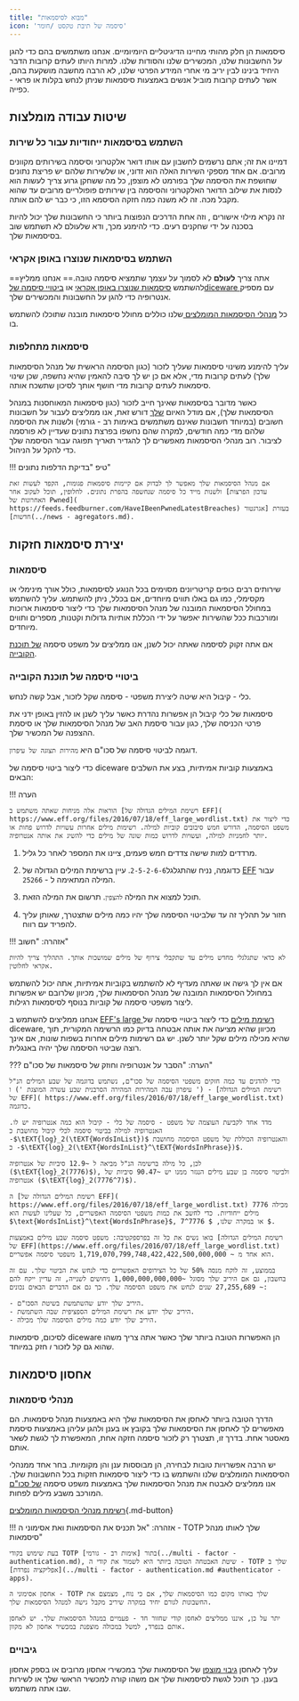 ```yaml
---
title: "מבוא לסיסמאות"
icon: 'סיסמה של תיבת טקסט /חומר'
---
```


סיסמאות הן חלק מהותי מחיינו הדיגיטליים היומיומיים. אנחנו משתמשים בהם כדי להגן על החשבונות שלנו, המכשירים שלנו והסודות שלנו. למרות היותו לעתים קרובות הדבר היחיד בינינו לבין יריב מי אחרי המידע הפרטי שלנו, לא הרבה מחשבה מושקעת בהם, אשר לעתים קרובות מוביל אנשים באמצעות סיסמאות שניתן לנחש בקלות או פראי - כפייה.

## שיטות עבודה מומלצות

### השתמש בסיסמאות ייחודיות עבור כל שירות

דמיינו את זה; אתם נרשמים לחשבון עם אותו דואר אלקטרוני וסיסמה בשירותים מקוונים מרובים. אם אחד מספקי השירות האלה הוא זדוני, או שלשירות שלהם יש פריצת נתונים שחושפת את הסיסמה שלך בפורמט לא מוצפן, כל מה ששחקן גרוע צריך לעשות הוא לנסות את שילוב הדואר האלקטרוני והסיסמה בין שירותים פופולריים מרובים עד שהוא מקבל מכה. זה לא משנה כמה חזקה הסיסמא הזו, כי כבר יש להם אותה.

זה נקרא מילוי אישורים [](https://en.wikipedia.org/wiki/Credential_stuffing), וזה אחת הדרכים הנפוצות ביותר כי החשבונות שלך יכול להיות בסכנה על ידי שחקנים רעים. כדי להימנע מכך, ודא שלעולם לא תשתמש שוב בסיסמאות שלך.

### השתמש בסיסמאות שנוצרו באופן אקראי

==אתה צריך **לעולם** לא לסמוך על עצמך שתמציא סיסמה טובה.== אנחנו ממליץ להשתמש [סיסמאות שנוצרו באופן אקראי](#passwords) או [ביטויי סיסמה שלdiceware ](#diceware-passphrases) עם מספיק אנטרופיה כדי להגן על החשבונות והמכשירים שלך.

כל [מנהלי הסיסמאות המומלצים ](../passwords.md)שלנו כוללים מחולל סיסמאות מובנה שתוכלו להשתמש בו.

### סיסמאות מתחלפות

עליך להימנע משינוי סיסמאות שעליך לזכור (כגון הסיסמה הראשית של מנהל הסיסמאות שלך) לעתים קרובות מדי, אלא אם כן יש לך סיבה להאמין שהיא נחשפה, שכן שינוי סיסמאות לעתים קרובות מדי חושף אותך לסיכון שתשכח אותה.

כאשר מדובר בסיסמאות שאינך חייב לזכור (כגון סיסמאות המאוחסנות במנהל הסיסמאות שלך), אם מודל האיום [שלך](threat-modeling.md) דורש זאת, אנו ממליצים לעבור על חשבונות חשובים (במיוחד חשבונות שאינם משתמשים באימות רב - גורמי) ולשנות את הסיסמה שלהם מדי כמה חודשים, למקרה שהם נחשפו בפרצת נתונים שעדיין לא פורסמה לציבור. רוב מנהלי הסיסמאות מאפשרים לך להגדיר תאריך תפוגה עבור הסיסמה שלך כדי להקל על הניהול.

!!! טיפ "בדיקת הדלפות נתונים"

    אם מנהל הסיסמאות שלך מאפשר לך לבדוק אם קיימות סיסמאות פגומות, הקפד לעשות זאת ולשנות מייד כל סיסמה שנחשפה בהפרת נתונים. לחלופין, תוכל לעקוב אחר [עדכון הפרצות האחרונות של Pwned]( https://feeds.feedburner.com/HaveIBeenPwnedLatestBreaches) בעזרת [אגרגטור חדשות](../news - agregators.md).


## יצירת סיסמאות חזקות

### סיסמאות

שירותים רבים כופים קריטריונים מסוימים בכל הנוגע לסיסמאות, כולל אורך מינימלי או מקסימלי, כמו גם באלו תווים מיוחדים, אם בכלל, ניתן להשתמש. עליך להשתמש במחולל הסיסמאות המובנה של מנהל הסיסמאות שלך כדי ליצור סיסמאות ארוכות ומורכבות ככל שהשירות יאפשר על ידי הכללת אותיות גדולות וקטנות, מספרים ותווים מיוחדים.

אם אתה זקוק לסיסמה שאתה יכול לשנן, אנו ממליצים על משפט סיסמה [של תוכנת הקובייה](#diceware-passphrases).

### ביטויי סיסמה של תוכנת הקובייה

כלי - קיבול היא שיטה ליצירת משפטי - סיסמה שקל לזכור, אבל קשה לנחש.

סיסמאות של כלי קיבול הן אפשרות נהדרת כאשר עליך לשנן או להזין באופן ידני את פרטי הכניסה שלך, כגון עבור סיסמת האב של מנהל הסיסמאות שלך או סיסמת ההצפנה של המכשיר שלך.

דוגמה לביטוי סיסמה של סכו"ם היא `מהירות תצוגה של עיפרון`.

כדי ליצור ביטוי סיסמה של diceware באמצעות קוביות אמיתיות, בצע את השלבים הבאים:

!!! הערה

    הוראות אלה מניחות שאתה משתמש ב [רשימת המילים הגדולה של EFF]( https://www.eff.org/files/2016/07/18/eff_large_wordlist.txt) כדי ליצור את משפט הסיסמה, הדורש חמש סיבובים קוביות למילה. רשימות מילים אחרות עשויות לדרוש פחות או יותר לחמניות למילה, ועשויות לדרוש כמות שונה של מילים כדי להשיג את אותה אנטרופיה.

1. מרדדים למות שישה צדדים חמש פעמים, ציינו את המספר לאחר כל גליל.

2. כדוגמה, נניח שהתגלגל`2-5-2-6-6`. עיין ברשימת המילים הגדולה של [EFF](https://www.eff.org/files/2016/07/18/eff_large_wordlist.txt) עבור המילה המתאימה ל - `25266`.

3. תוכל למצוא את המילה `להצפין`. תרשום את המילה הזאת.

4. חזור על תהליך זה עד שלביטוי הסיסמה שלך יהיו כמה מילים שתצטרך, שאותן עליך להפריד עם רווח.

!!! אזהרה: "חשוב"

    לא כדאי שתגלגלי מחדש מילים עד שתקבלי צירוף של מילים שמושכות אותך. התהליך צריך להיות אקראי לחלוטין.

אם אין לך גישה או שאתה מעדיף לא להשתמש בקוביות אמיתיות, אתה יכול להשתמש במחולל הסיסמאות המובנה של מנהל הסיסמאות שלך, מכיוון שלרובם יש אפשרות ליצור משפטי סיסמה של קוביות בנוסף לסיסמאות רגילות.

אנחנו ממליצים להשתמש ב [EFF's large רשימת מילים](https://www.eff.org/files/2016/07/18/eff_large_wordlist.txt) כדי ליצור ביטויי סיסמה של diceware, מכיוון שהיא מציעה את אותה אבטחה בדיוק כמו הרשימה המקורית, תוך שהיא מכילה מילים שקל יותר לשנן. יש גם רשימות מילים אחרות בשפות שונות, אם אינך רוצה שביטוי הסיסמה שלך יהיה באנגלית.

??? הערה: "הסבר על אנטרופיה וחוזק של סיסמאות של סכו"ם"

    כדי להדגים עד כמה חזקים משפטי הסיסמה של סכו"ם, נשתמש בדוגמה של שבע המילים הנ"ל (' עיפרון עבה המהירות המהירה הסרבנית שבע עשרה המוצגת ') ו - [רשימת המילים הגדולה של EFF]( https://www.eff.org/files/2016/07/18/eff_large_wordlist.txt) כדוגמה.
    
    מדד אחד לקביעת העוצמה של משפט - סיסמה של כלי - קיבול הוא כמה אנטרופיה יש לו. האנטרופיה למילה בביטוי סיסמה לכלי קיבול מחושבת כ -$\tEXT{log}_2(\tEXT{WordsInList})$ והאנטרופיה הכוללת של משפט הסיסמה מחושבת כ -$\tEXT{log}_2(\tEXT{WordsInList}^\tEXT{WordsInPhrase})$.
    
    לכן, כל מילה ברשימה הנ"ל מביאה ל ~12.9 סיביות של אנטרופיה ($\tEXT{log}_2(7776)$), ולביטוי סיסמה בן שבע מילים הנגזר ממנו יש ~90.47 סיביות של אנטרופיה ($\tEXT{log}_2(7776^7)$).
    
    ה [רשימת המילים הגדולה של EFF]( https://www.eff.org/files/2016/07/18/eff_large_wordlist.txt) מכילה 7776 מילים ייחודיות. כדי לחשב את כמות משפטי הסיסמה האפשריים, כל שעלינו לעשות הוא $\text{WordsInList}^\text{WordsInPhrase}$, או במקרה שלנו, $ 7776^7 $.
    
    בואו נשים את כל זה בפרספקטיבה: משפט סיסמה שבע מילים באמצעות [רשימת המילים הגדולה של EFF](https://www.eff.org/files/2016/07/18/eff_large_wordlist.txt) הוא אחד מ ~ 1,719,070,799,748,422,422,500,000,000 משפטי סיסמה אפשריים.
    
    בממוצע, זה לוקח מנסה 50% של כל הצירופים האפשריים כדי לנחש את הביטוי שלך. עם זה בחשבון, גם אם היריב שלך מסוגל ~1,000,000,000,000 ניחושים לשנייה, זה עדיין ייקח להם ~ 27,255,689 שנים לנחש את משפט הסיסמה שלך. כך גם אם הדברים הבאים נכונים:

    - היריב שלך יודע שהשתמשת בשיטת הסכו"ם.
    - היריב שלך יודע את רשימת המילים הספציפית שבה השתמשת.
    - היריב שלך יודע כמה מילים הסיסמה שלך מכילה.

לסיכום, סיסמאות diceware הן האפשרות הטובה ביותר שלך כאשר אתה צריך משהו שהוא גם קל לזכור *ו* חזק במיוחד.

## אחסון סיסמאות

### מנהלי סיסמאות

הדרך הטובה ביותר לאחסן את הסיסמאות שלך היא באמצעות מנהל סיסמאות. הם מאפשרים לך לאחסן את הסיסמאות שלך בקובץ או בענן ולהגן עליהן באמצעות סיסמת מאסטר אחת. בדרך זו, תצטרך רק לזכור סיסמה חזקה אחת, המאפשרת לך לגשת לשאר אותם.

יש הרבה אפשרויות טובות לבחירה, הן מבוססות ענן והן מקומיות. בחר אחד ממנהלי הסיסמאות המומלצים שלנו והשתמש בו כדי ליצור סיסמאות חזקות בכל החשבונות שלך. אנו ממליצים לאבטח את מנהל הסיסמאות שלך באמצעות משפט סיסמה [של סכו"ם](#diceware-passphrases) המורכב משבע מילים לפחות.

[רשימת מנהלי הסיסמאות המומלצים](../passwords.md ""){.md-button}

!!! אזהרה: "אל תכניס את הסיסמאות ואת אסימוני ה - TOTP שלך לאותו מנהל סיסמאות"

    בעת שימוש בקודי TOTP בתור [אימות רב - גורמי](../multi - factor - authentication.md), שיטת האבטחה הטובה ביותר היא לשמור את קודי ה - TOTP שלך ב [אפליקציה נפרדת](../multi - factor - authentication.md #authenticator - apps).
    
    אחסון אסימוני ה - TOTP שלך באותו מקום כמו הסיסמאות שלך, אם כי נוח, מצמצם את החשבונות לגורם יחיד במקרה שיריב מקבל גישה למנהל הסיסמאות שלך.
    
    יתר על כן, איננו ממליצים לאחסן קודי שחזור חד - פעמיים במנהל הסיסמאות שלך. יש לאחסן אותם בנפרד, למשל במכולה מוצפנת במכשיר אחסון לא מקוון.

### גיבויים

עליך לאחסן [גיבוי מוצפן](../encryption.md) של הסיסמאות שלך במכשירי אחסון מרובים או בספק אחסון בענן. כך תוכל לגשת לסיסמאות שלך אם משהו קורה למכשיר הראשי שלך או לשירות שבו אתה משתמש.

